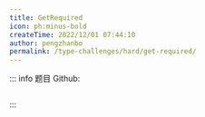 ```yaml
---
title: GetRequired
icon: ph:minus-bold
createTime: 2022/12/01 07:44:10
author: pengzhanbo
permalink: /type-challenges/hard/get-required/
---
```


::: info 题目
Github: []()

```ts

```

:::
